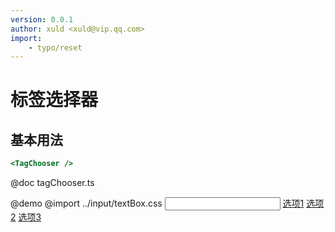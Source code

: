```yaml
---
version: 0.0.1
author: xuld <xuld@vip.qq.com>
import:
    - typo/reset
---
```

# 标签选择器

## 基本用法

```htm
<TagChooser />
```
@doc tagChooser.ts

@demo
@import ../input/textBox.css
<input type="text" class="x-textbox" id="tagchooser"/>
<span class="x-tagchooser" x-role="tagchooser">
    <a class="x-tagchooser-selected" href="javascript:;">选项1</a>
    <a href="javascript:;">选项2</a>
    <a href="javascript:;">选项3</a>
</span>
